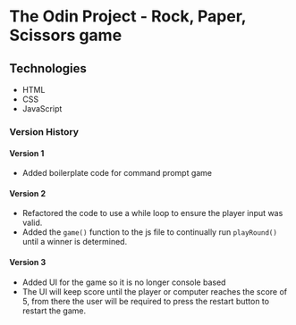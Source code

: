 # The Odin Project - Rock, Paper, Scissors game

## Technologies
- HTML
- CSS
- JavaScript

### Version History
#### Version 1
- Added boilerplate code for command prompt game

#### Version 2
- Refactored the code to use a while loop to ensure the player input was valid.
- Added the `game()` function to the js file to continually run `playRound()` until a winner is determined.

#### Version 3
- Added UI for the game so it is no longer console based
- The UI will keep score until the player or computer reaches the score of 5, from there the user will be required to press the restart button to restart the game.
